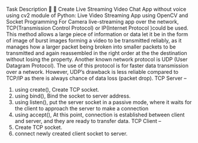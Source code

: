 Task Description 📄
📌 Create Live Streaming Video Chat App without voice
using cv2 module of Python:
Live Video Streaming App using OpenCV and Socket Programming
For Camera live-streaming app over the network,
TCP(Transmission Control Protocol) or IP(Internet Protocol
)could be used. This method allows a large piece of information or
data let it be in the form of image of burst images forming a video
to be transmitted reliably, as it manages how a larger packet being
broken into smaller packets to be transmitted and again
reassembled in the right order at the the destination without
losing the property.
Another known network protocol is UDP (User Datagram
Protocol). The use of this protocol is for faster data transmission
over a network. However, UDP’s drawback is less reliable
compared to TCP/IP as there is always chance of data loss (packet
drop).
TCP Server –
1. using create(), Create TCP socket.
2. using bind(), Bind the socket to server address.
3. using listen(), put the server socket in a passive mode,
where it waits for the client to approach the server to
make a connection
4. using accept(), At this point, connection is established
between client and server, and they are ready to transfer
data.
TCP Client –
1. Create TCP socket.
2. connect newly created client socket to server.